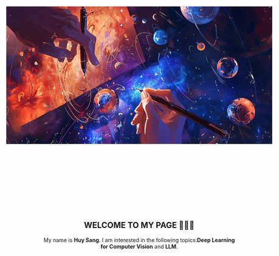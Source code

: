 <!-- 🌌 Banner -->
<p align="center">
    <img src="./assets/3.jpg" alt="Banner" height="700px" style="transform: rotate(90deg);" />
</p>    
<!--
<p align="center">
  <img src="./assets/banner.png" alt="Banner" width="100%" height="350px" />
</p>


<!-- 👋 Introduction -->
<h2 align="center">WELCOME TO MY PAGE 👋👋👋</h2>
<p align="center">
  My name is <b>Huy Sang</b>. I am interested in the following topics:<b>Deep Learning for Computer Vision</b> and <b>LLM</b>.
</p>


<!-- 🚀 Featured Repositories -->
<!---
<h3 align="center">🚀 Featured Repositories</h3>

<p align="center">
  <a href="https://github.com/HuySang-04/face_attendance">
    <img src="https://github-readme-stats.vercel.app/api/pin/?username=HuySang-04&repo=face_attendance&theme=radical" />
  </a>
  <a href="https://github.com/HuySang-04/lettuce_classification">
    <img src="https://github-readme-stats.vercel.app/api/pin/?username=HuySang-04&repo=lettuce_classification&theme=vision-friendly-dark" />
  </a>
</p>

<p align="center">
  <a href="https://github.com/HuySang-04/machine_learning">
    <img src="https://github-readme-stats.vercel.app/api/pin/?username=HuySang-04&repo=machine_learning&theme=tokyonight" />
  </a>
  <a href="https://github.com/HuySang-04/yolo-form-scratch">
    <img src="https://github-readme-stats.vercel.app/api/pin/?username=HuySang-04&repo=yolo-form-scratch&theme=gruvbox" />
  </a>
</p>
---!>
